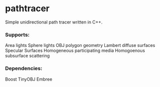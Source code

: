 # pathtracer
Simple unidirectional path tracer written in C++.
### Supports:
Area lights
Sphere lights
OBJ polygon geometry
Lambert diffuse surfaces
Specular Surfaces
Homogeneous participating media
Homogoenous subsurface scattering

### Dependencies:
Boost
TinyOBJ
Embree


